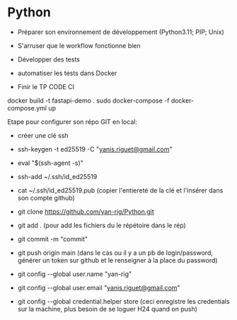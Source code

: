 # Python
-  Préparer son environnement de développement (Python3.11; PIP; Unix)


-  S'arruser que le workflow fonctionne bien
-  Développer des tests
-  automatiser les tests dans Docker
-  Finir le TP CODE CI


docker build -t fastapi-demo .
sudo docker-compose -f docker-compose.yml up


Etape pour configurer son répo GIT en local:
- créer une clé ssh
 - ssh-keygen -t ed25519 -C "yanis.riguet@gmail.com"
 - eval "$(ssh-agent -s)"
 - ssh-add ~/.ssh/id_ed25519
 - cat ~/.ssh/id_ed25519.pub (copier l'entiereté de la clé et l'insérer dans son compte github)
   
- git clone https://github.com/yan-rig/Python.git
- git add . (pour add les fichiers du le répétoire dans le rép)
- git commit -m "commit"
- git push origin main (dans le cas ou il y a un pb de login/password, générer un token sur github et le renseigner à la place du password)
- git config --global user.name "yan-rig"
- git config --global user.email "yanis.riguet@gmail.com"
- git config --global credential.helper store (ceci enregistre les credentials sur la machine, plus besoin de se loguer H24 quand on push)

